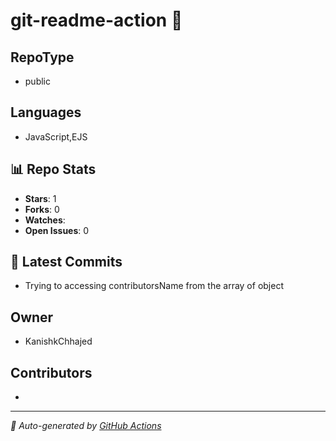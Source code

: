 # git-readme-action 🔄

## RepoType
- public

## Languages
- JavaScript,EJS



## 📊 Repo Stats
- **Stars**: 1
- **Forks**: 0
- **Watches**: 
- **Open Issues**: 0

## 🚀 Latest Commits
- Trying to accessing contributorsName from the array of object

## Owner 
- KanishkChhajed

## Contributors
- 
---
*📌 Auto-generated by [GitHub Actions](.github/workflows/test.yaml)*